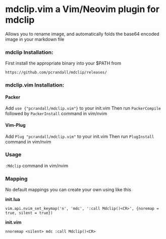 # mdclip.vim a Vim/Neovim plugin for mdclip

Allows you to rename image, and automatically folds the base64 encoded image in your markdown file

### mdclip Installation:

First install the appropriate binary into your $PATH from

    https://github.com/pcrandall/mdclip/releases/


### mdclip.vim Installation:

#### Packer

Add `use {"pcrandall/mdclip.vim"}` to your init.vim Then run `PackerCompile` followed by `PackerInstall` command in vim/nvim

#### Vim-Plug

Add `Plug "pcrandall/mdclip.vim"` to your init.vim Then run `PlugInstall` command in vim/nvim

### Usage

`:Mdclip` command in vim/nvim


### Mapping

No default mappings you can create your own using like this

**init.lua**

`vim.api.nvim_set_keymap('n', 'mdc', ':call Mdclip()<CR>', {noremap = true, silent = true})`

**init.vim**

`nnoremap <silent> mdc :call Mdclip()<CR>`

